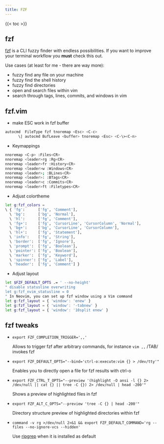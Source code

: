 ```yaml
---
title: FZF
---
```


{{< toc >}}

## fzf

[fzf](https://github.com/junegunn/fzf) is a CLI fuzzy finder with endless possibilities. If you want to improve your terminal workflow you **must** check this out.

Use cases (at least for me - there are way more):

- fuzzy find any file on your machine
- fuzzy find the shell history
- fuzzy find directories
- open and search files within vim
- search through tags, lines, commits, and windows in vim

## fzf.vim

- make ESC work in fzf buffer

```sh
autocmd  FileType fzf tnoremap <Esc> <C-c>
      \| autocmd BufLeave <buffer> tnoremap <Esc> <C-\><C-n>
```

- Keymappings

```sh
nnoremap <C-p> :Files<CR>
nnoremap <leader>rg :Rg<CR>
nnoremap <leader>fr :History<CR>
nnoremap <leader>w :Windows<CR>
nnoremap <leader>; :BLines<CR>
nnoremap <leader>: :BTags<CR>
nnoremap <leader>c :Commits<CR>
nnoremap <leader>ft :Filetypes<CR>
```

- Adjust colortheme

```sh
let g:fzf_colors =
\ { 'fg':      ['fg', 'Comment'],
  \ 'bg':      ['bg', 'Normal'],
  \ 'hl':      ['fg', 'Comment'],
  \ 'fg+':     ['fg', 'CursorLine', 'CursorColumn', 'Normal'],
  \ 'bg+':     ['bg', 'CursorLine', 'CursorColumn'],
  \ 'hl+':     ['fg', 'Statement'],
  \ 'info':    ['fg', 'String'],
  \ 'border':  ['fg', 'Ignore'],
  \ 'prompt':  ['fg', 'Boolean'],
  \ 'pointer': ['fg', 'Boolean'],
  \ 'marker':  ['fg', 'Keyword'],
  \ 'spinner': ['fg', 'Label'],
  \ 'header':  ['fg', 'Comment'] }
```

- Adjust layout

```sh
let $FZF_DEFAULT_OPTS .= ' --no-height'
" disable statusline overwriting
let g:fzf_nvim_statusline = 0
" In Neovim, you can set up fzf window using a Vim command
let g:fzf_layout = { 'window': 'enew' }
let g:fzf_layout = { 'window': '-tabnew' }
let g:fzf_layout = { 'window': '10split enew' }
```

## fzf tweaks

- `export FZF_COMPLETION_TRIGGER=',,'`

  Allows to trigger fzf after arbitrary commands, for instance `vim ,,` /TAB/ invokes fzf

- `export FZF_DEFAULT_OPTS="--bind='ctrl-o:execute:vim {} > /dev/tty'"`

  Enables you to directly open a file for fzf results with ctrl-o

- `export FZF_CTRL_T_OPTS="--preview '(highlight -O ansi -l {} 2> /dev/null || cat {} || tree -C {}) 2> /dev/null | head -200'"`

  Shows a preview of highlighted files in fzf

- `export FZF_ALT_C_OPTS="--preview 'tree -C {} | head -200'"`

  Directory structure preview of highlighted directories within fzf

- `command -v rg >/dev/null 2>&1 && export FZF_DEFAULT_COMMAND='rg --files --no-ignore-vcs --hidden'`

  Use [ripgrep](https://github.com/BurntSushi/ripgrep) when it is installed as default
